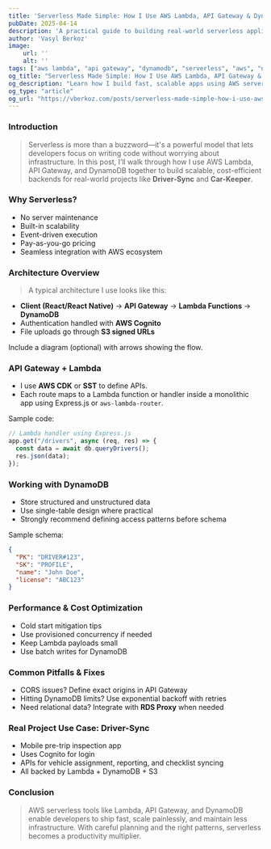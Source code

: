 ```yaml
---
title: 'Serverless Made Simple: How I Use AWS Lambda, API Gateway & DynamoDB'
pubDate: 2025-04-14
description: 'A practical guide to building real-world serverless applications using AWS Lambda, API Gateway, and DynamoDB. Includes architecture examples, code snippets, and project insights.'
author: 'Vasyl Berkoz'
image:
    url: ''
    alt: ''
tags: ["aws lambda", "api gateway", "dynamodb", "serverless", "aws", "node.js", "express.js", "react", "aws cdk", "sst", "full-stack development"]
og_title: "Serverless Made Simple: How I Use AWS Lambda, API Gateway & DynamoDB"
og_description: "Learn how I build fast, scalable apps using AWS serverless architecture. Real use cases and code examples included."
og_type: "article"
og_url: "https://vberkoz.com/posts/serverless-made-simple-how-i-use-aws-lambda-api-gateway-dynamo-db"
---
```


### **Introduction**

> Serverless is more than a buzzword—it's a powerful model that lets developers focus on writing code without worrying about infrastructure. In this post, I’ll walk through how I use AWS Lambda, API Gateway, and DynamoDB together to build scalable, cost-efficient backends for real-world projects like **Driver-Sync** and **Car-Keeper**.

### **Why Serverless?**

* No server maintenance
* Built-in scalability
* Event-driven execution
* Pay-as-you-go pricing
* Seamless integration with AWS ecosystem

### **Architecture Overview**

> A typical architecture I use looks like this:

* **Client (React/React Native)** → **API Gateway** → **Lambda Functions** → **DynamoDB**
* Authentication handled with **AWS Cognito**
* File uploads go through **S3 signed URLs**

Include a diagram (optional) with arrows showing the flow.

### **API Gateway + Lambda**

* I use **AWS CDK** or **SST** to define APIs.
* Each route maps to a Lambda function or handler inside a monolithic app using Express.js or `aws-lambda-router`.

Sample code:

```ts
// Lambda handler using Express.js
app.get("/drivers", async (req, res) => {
  const data = await db.queryDrivers();
  res.json(data);
});
```

### **Working with DynamoDB**

* Store structured and unstructured data
* Use single-table design where practical
* Strongly recommend defining access patterns before schema

Sample schema:

```json
{
  "PK": "DRIVER#123",
  "SK": "PROFILE",
  "name": "John Doe",
  "license": "ABC123"
}
```

### **Performance & Cost Optimization**

* Cold start mitigation tips
* Use provisioned concurrency if needed
* Keep Lambda payloads small
* Use batch writes for DynamoDB

### **Common Pitfalls & Fixes**

* CORS issues? Define exact origins in API Gateway
* Hitting DynamoDB limits? Use exponential backoff with retries
* Need relational data? Integrate with **RDS Proxy** when needed

### **Real Project Use Case: Driver-Sync**

* Mobile pre-trip inspection app
* Uses Cognito for login
* APIs for vehicle assignment, reporting, and checklist syncing
* All backed by Lambda + DynamoDB + S3

### **Conclusion**

> AWS serverless tools like Lambda, API Gateway, and DynamoDB enable developers to ship fast, scale painlessly, and maintain less infrastructure. With careful planning and the right patterns, serverless becomes a productivity multiplier.

